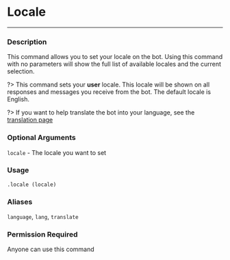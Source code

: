 # Locale
---
### Description
This command allows you to set your locale on the bot. Using this command with no parameters will show the full list of available locales and the current selection.

?> This command sets your __user__ locale. This locale will be shown on all responses and messages you receive from the bot.
The default locale is English.

?> If you want to help translate the bot into your language, see the [translation page](translation)
### Optional Arguments
`locale` - The locale you want to set

### Usage
```
.locale (locale)
```
### Aliases
`language`, `lang`, `translate`
### Permission Required
Anyone can use this command
